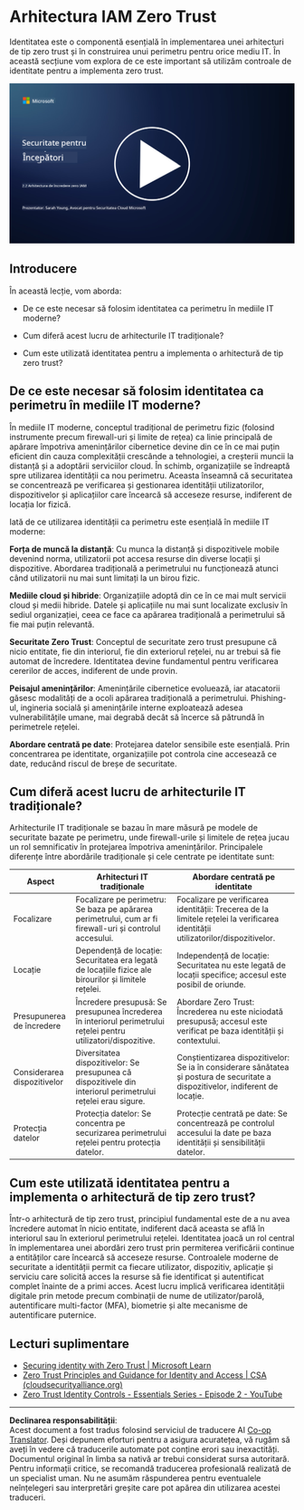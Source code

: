 <!--
CO_OP_TRANSLATOR_METADATA:
{
  "original_hash": "4774a978af123f72ebb872199c4c4d4f",
  "translation_date": "2025-09-03T23:43:42+00:00",
  "source_file": "2.2 IAM zero trust architecture.md",
  "language_code": "ro"
}
-->
# Arhitectura IAM Zero Trust

Identitatea este o componentă esențială în implementarea unei arhitecturi de tip zero trust și în construirea unui perimetru pentru orice mediu IT. În această secțiune vom explora de ce este important să utilizăm controale de identitate pentru a implementa zero trust.

[![Urmărește videoclipul](../../translated_images/2-2_placeholder.9ba44fe6f92cd8d7bc51d8447bd20954cc74d8f2a5405402a78e6a42edcbf819.ro.png)](https://learn-video.azurefd.net/vod/player?id=69fb20f6-0f81-4660-b6cd-dcd75d34bd98)

## Introducere

În această lecție, vom aborda:

 - De ce este necesar să folosim identitatea ca perimetru în mediile IT moderne?
   
 - Cum diferă acest lucru de arhitecturile IT tradiționale?

 - Cum este utilizată identitatea pentru a implementa o arhitectură de tip zero trust?

## De ce este necesar să folosim identitatea ca perimetru în mediile IT moderne?

În mediile IT moderne, conceptul tradițional de perimetru fizic (folosind instrumente precum firewall-uri și limite de rețea) ca linie principală de apărare împotriva amenințărilor cibernetice devine din ce în ce mai puțin eficient din cauza complexității crescânde a tehnologiei, a creșterii muncii la distanță și a adoptării serviciilor cloud. În schimb, organizațiile se îndreaptă spre utilizarea identității ca nou perimetru. Aceasta înseamnă că securitatea se concentrează pe verificarea și gestionarea identității utilizatorilor, dispozitivelor și aplicațiilor care încearcă să acceseze resurse, indiferent de locația lor fizică.

Iată de ce utilizarea identității ca perimetru este esențială în mediile IT moderne:

**Forța de muncă la distanță**: Cu munca la distanță și dispozitivele mobile devenind norma, utilizatorii pot accesa resurse din diverse locații și dispozitive. Abordarea tradițională a perimetrului nu funcționează atunci când utilizatorii nu mai sunt limitați la un birou fizic.

**Mediile cloud și hibride**: Organizațiile adoptă din ce în ce mai mult servicii cloud și medii hibride. Datele și aplicațiile nu mai sunt localizate exclusiv în sediul organizației, ceea ce face ca apărarea tradițională a perimetrului să fie mai puțin relevantă.

**Securitate Zero Trust**: Conceptul de securitate zero trust presupune că nicio entitate, fie din interiorul, fie din exteriorul rețelei, nu ar trebui să fie automat de încredere. Identitatea devine fundamentul pentru verificarea cererilor de acces, indiferent de unde provin.

**Peisajul amenințărilor**: Amenințările cibernetice evoluează, iar atacatorii găsesc modalități de a ocoli apărarea tradițională a perimetrului. Phishing-ul, ingineria socială și amenințările interne exploatează adesea vulnerabilitățile umane, mai degrabă decât să încerce să pătrundă în perimetrele rețelei.

**Abordare centrată pe date**: Protejarea datelor sensibile este esențială. Prin concentrarea pe identitate, organizațiile pot controla cine accesează ce date, reducând riscul de breșe de securitate.

## Cum diferă acest lucru de arhitecturile IT tradiționale?

Arhitecturile IT tradiționale se bazau în mare măsură pe modele de securitate bazate pe perimetru, unde firewall-urile și limitele de rețea jucau un rol semnificativ în protejarea împotriva amenințărilor. Principalele diferențe între abordările tradiționale și cele centrate pe identitate sunt:

|      Aspect                 |      Arhitecturi IT tradiționale                                                                  |      Abordare centrată pe identitate                                                                      |
|-----------------------------|----------------------------------------------------------------------------------------------------|------------------------------------------------------------------------------------------------------------|
|     Focalizare              |     Focalizare pe perimetru: Se baza pe apărarea perimetrului, cum ar fi firewall-uri și controlul accesului. |     Focalizare pe verificarea identității: Trecerea de la limitele rețelei la verificarea identității utilizatorilor/dispozitivelor. |
|     Locație                 |     Dependență de locație: Securitatea era legată de locațiile fizice ale birourilor și limitele rețelei. |     Independență de locație: Securitatea nu este legată de locații specifice; accesul este posibil de oriunde. |
|     Presupunerea de încredere|     Încredere presupusă: Se presupunea încrederea în interiorul perimetrului rețelei pentru utilizatori/dispozitive. |     Abordare Zero Trust: Încrederea nu este niciodată presupusă; accesul este verificat pe baza identității și contextului. |
|     Considerarea dispozitivelor|     Diversitatea dispozitivelor: Se presupunea că dispozitivele din interiorul perimetrului rețelei erau sigure. |     Conștientizarea dispozitivelor: Se ia în considerare sănătatea și postura de securitate a dispozitivelor, indiferent de locație. |
|     Protecția datelor       |     Protecția datelor: Se concentra pe securizarea perimetrului rețelei pentru protecția datelor. |     Protecție centrată pe date: Se concentrează pe controlul accesului la date pe baza identității și sensibilității datelor. |

## Cum este utilizată identitatea pentru a implementa o arhitectură de tip zero trust?

Într-o arhitectură de tip zero trust, principiul fundamental este de a nu avea încredere automat în nicio entitate, indiferent dacă aceasta se află în interiorul sau în exteriorul perimetrului rețelei. Identitatea joacă un rol central în implementarea unei abordări zero trust prin permiterea verificării continue a entităților care încearcă să acceseze resurse. Controalele moderne de securitate a identității permit ca fiecare utilizator, dispozitiv, aplicație și serviciu care solicită acces la resurse să fie identificat și autentificat complet înainte de a primi acces. Acest lucru implică verificarea identității digitale prin metode precum combinații de nume de utilizator/parolă, autentificare multi-factor (MFA), biometrie și alte mecanisme de autentificare puternice.

## Lecturi suplimentare

- [Securing identity with Zero Trust | Microsoft Learn](https://learn.microsoft.com/security/zero-trust/deploy/identity?WT.mc_id=academic-96948-sayoung)
- [Zero Trust Principles and Guidance for Identity and Access | CSA (cloudsecurityalliance.org)](https://cloudsecurityalliance.org/artifacts/zero-trust-principles-and-guidance-for-iam/)
- [Zero Trust Identity Controls - Essentials Series - Episode 2 - YouTube](https://www.youtube.com/watch?v=fQZQznIKcGM&list=PLXtHYVsvn_b_gtX1-NB62wNervQx1Fhp4&index=13)

---

**Declinarea responsabilității**:  
Acest document a fost tradus folosind serviciul de traducere AI [Co-op Translator](https://github.com/Azure/co-op-translator). Deși depunem eforturi pentru a asigura acuratețea, vă rugăm să aveți în vedere că traducerile automate pot conține erori sau inexactități. Documentul original în limba sa nativă ar trebui considerat sursa autoritară. Pentru informații critice, se recomandă traducerea profesională realizată de un specialist uman. Nu ne asumăm răspunderea pentru eventualele neînțelegeri sau interpretări greșite care pot apărea din utilizarea acestei traduceri.